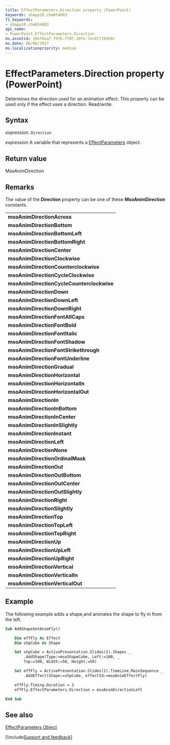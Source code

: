 ```yaml
---
title: EffectParameters.Direction property (PowerPoint)
keywords: vbapp10.chm654003
f1_keywords:
- vbapp10.chm654003
api_name:
- PowerPoint.EffectParameters.Direction
ms.assetid: 39ef6eaf-79fb-f70f-20fe-7ec07715d59c
ms.date: 06/08/2017
ms.localizationpriority: medium
---
```



# EffectParameters.Direction property (PowerPoint)

Determines the direction used for an animation effect. This property can be used only if the effect uses a direction. Read/write.


## Syntax

_expression_. `Direction`

_expression_ A variable that represents a [EffectParameters](PowerPoint.EffectParameters.md) object.


## Return value

MsoAnimDirection


## Remarks

The value of the **Direction** property can be one of these **MsoAnimDirection** constants.


||
|:-----|
|**msoAnimDirectionAcross**|
|**msoAnimDirectionBottom**|
|**msoAnimDirectionBottomLeft**|
|**msoAnimDirectionBottomRight**|
|**msoAnimDirectionCenter**|
|**msoAnimDirectionClockwise**|
|**msoAnimDirectionCounterclockwise**|
|**msoAnimDirectionCycleClockwise**|
|**msoAnimDirectionCycleCounterclockwise**|
|**msoAnimDirectionDown**|
|**msoAnimDirectionDownLeft**|
|**msoAnimDirectionDownRight**|
|**msoAnimDirectionFontAllCaps**|
|**msoAnimDirectionFontBold**|
|**msoAnimDirectionFontItalic**|
|**msoAnimDirectionFontShadow**|
|**msoAnimDirectionFontStrikethrough**|
|**msoAnimDirectionFontUnderline**|
|**msoAnimDirectionGradual**|
|**msoAnimDirectionHorizontal**|
|**msoAnimDirectionHorizontalIn**|
|**msoAnimDirectionHorizontalOut**|
|**msoAnimDirectionIn**|
|**msoAnimDirectionInBottom**|
|**msoAnimDirectionInCenter**|
|**msoAnimDirectionInSlightly**|
|**msoAnimDirectionInstant**|
|**msoAnimDirectionLeft**|
|**msoAnimDirectionNone**|
|**msoAnimDirectionOrdinalMask**|
|**msoAnimDirectionOut**|
|**msoAnimDirectionOutBottom**|
|**msoAnimDirectionOutCenter**|
|**msoAnimDirectionOutSlightly**|
|**msoAnimDirectionRight**|
|**msoAnimDirectionSlightly**|
|**msoAnimDirectionTop**|
|**msoAnimDirectionTopLeft**|
|**msoAnimDirectionTopRight**|
|**msoAnimDirectionUp**|
|**msoAnimDirectionUpLeft**|
|**msoAnimDirectionUpRight**|
|**msoAnimDirectionVertical**|
|**msoAnimDirectionVerticalIn**|
|**msoAnimDirectionVerticalOut**|

## Example

The following example adds a shape,and animates the shape to fly in from the left.


```vb
Sub AddShapeSetAnimFly()

    Dim effFly As Effect
    Dim shpCube As Shape

    Set shpCube = ActivePresentation.Slides(1).Shapes _
        .AddShape(Type:=msoShapeCube, Left:=100, _
        Top:=100, Width:=50, Height:=50)

    Set effFly = ActivePresentation.Slides(1).TimeLine.MainSequence _
        .AddEffect(Shape:=shpCube, effectId:=msoAnimEffectFly)

    effFly.Timing.Duration = 3
    effFly.EffectParameters.Direction = msoAnimDirectionLeft

End Sub
```


## See also



[EffectParameters Object](PowerPoint.EffectParameters.md)

[!include[Support and feedback](~/includes/feedback-boilerplate.md)]